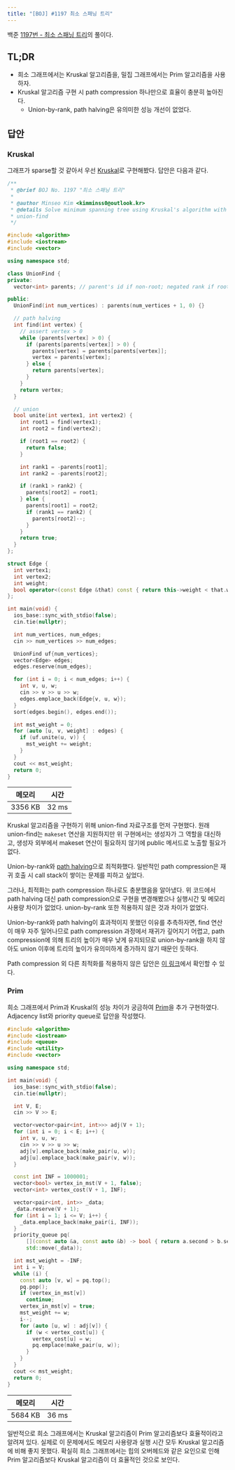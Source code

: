 ```yaml
---
title: "[BOJ] #1197 최소 스패닝 트리"
---
```


백준 [1197번 - 최소 스패닝 트리](https://www.acmicpc.net/problem/1197)의 풀이다.

## TL;DR

- 희소 그래프에서는 Kruskal 알고리즘을, 밀집 그래프에서는 Prim 알고리즘을 사용하자.
- Kruskal 알고리즘 구현 시 path compression 하나만으로 효율이 충분히 높아진다.
    - Union-by-rank, path halving은 유의미한 성능 개선이 없었다.


## 답안

### Kruskal

그래프가 sparse할 것 같아서 우선 [Kruskal](/posts/2024-09-18-kruskal-algorithm)로 구현해봤다. 답안은 다음과 같다.

```c++
/**
 * @brief BOJ No. 1197 "최소 스패닝 트리"
 *
 * @author Minseo Kim <kimminss0@outlook.kr>
 * @details Solve minimum spanning tree using Kruskal's algorithm with
 * union-find
 */

#include <algorithm>
#include <iostream>
#include <vector>

using namespace std;

class UnionFind {
private:
  vector<int> parents; // parent's id if non-root; negated rank if root.

public:
  UnionFind(int num_vertices) : parents(num_vertices + 1, 0) {}

  // path halving
  int find(int vertex) {
    // assert vertex > 0
    while (parents[vertex] > 0) {
      if (parents[parents[vertex]] > 0) {
        parents[vertex] = parents[parents[vertex]];
        vertex = parents[vertex];
      } else {
        return parents[vertex];
      }
    }
    return vertex;
  }

  // union
  bool unite(int vertex1, int vertex2) {
    int root1 = find(vertex1);
    int root2 = find(vertex2);

    if (root1 == root2) {
      return false;
    }

    int rank1 = -parents[root1];
    int rank2 = -parents[root2];

    if (rank1 > rank2) {
      parents[root2] = root1;
    } else {
      parents[root1] = root2;
      if (rank1 == rank2) {
        parents[root2]--;
      }
    }
    return true;
  }
};

struct Edge {
  int vertex1;
  int vertex2;
  int weight;
  bool operator<(const Edge &that) const { return this->weight < that.weight; }
};

int main(void) {
  ios_base::sync_with_stdio(false);
  cin.tie(nullptr);

  int num_vertices, num_edges;
  cin >> num_vertices >> num_edges;

  UnionFind uf{num_vertices};
  vector<Edge> edges;
  edges.reserve(num_edges);

  for (int i = 0; i < num_edges; i++) {
    int v, u, w;
    cin >> v >> u >> w;
    edges.emplace_back(Edge{v, u, w});
  }
  sort(edges.begin(), edges.end());

  int mst_weight = 0;
  for (auto [u, v, weight] : edges) {
    if (uf.unite(u, v)) {
      mst_weight += weight;
    }
  }
  cout << mst_weight;
  return 0;
}

```

|메모리|시간|
|------|----|
|3356 KB|32 ms|


Kruskal 알고리즘을 구현하기 위해 union-find 자료구조를 먼저 구현했다. 원래 union-find는 `makeset` 연산을 지원하지만 위 구현에서는 생성자가 그 역할을 대신하고, 생성자 외부에서 makeset 연산이 필요하지 않기에 public 메서드로 노출할 필요가 없다.

Union-by-rank와 [path halving][path-halving]으로 최적화했다. 일반적인 path compression은 재귀 호출 시 call stack이 쌓이는 문제를 피하고 싶었다.

그러나, 최적화는 path compression 하나로도 충분했음을 알아냈다. 위 코드에서 path halving 대신 path compression으로 구현을 변경해봤으나 실행시간 및 메모리 사용량 차이가 없었다. union-by-rank 또한 적용하지 않은 것과 차이가 없었다.

Union-by-rank와 path halving이 효과적이지 못했던 이유를 추측하자면, find 연산이 매우 자주 일어나므로 path compression 과정에서 재귀가 깊어지기 어렵고, path compression에 의해 트리의 높이가 매우 낮게 유지되므로 union-by-rank을 하지 않아도 union 이후에 트리의 높이가 유의미하게 증가하지 않기 때문인 듯하다. 

Path compression 외 다른 최적화를 적용하지 않은 답안은 [이 링크](http://boj.kr/356c42ab3a2c4f62afc4d3d1f7cbbcc9)에서 확인할 수 있다.

[path-halving]: /posts/2024-09-14-union-find#pseudocode

### Prim

희소 그래프에서 Prim과 Kruskal의 성능 차이가 궁금하여 [Prim](/posts/2024-09-18-prim-algorithm)을 추가 구현하였다. Adjacency list와 priority queue로 답안을 작성했다.

```c++
#include <algorithm>
#include <iostream>
#include <queue>
#include <utility>
#include <vector>

using namespace std;

int main(void) {
  ios_base::sync_with_stdio(false);
  cin.tie(nullptr);

  int V, E;
  cin >> V >> E;

  vector<vector<pair<int, int>>> adj(V + 1);
  for (int i = 0; i < E; i++) {
    int v, u, w;
    cin >> v >> u >> w;
    adj[v].emplace_back(make_pair(u, w));
    adj[u].emplace_back(make_pair(v, w));
  }

  const int INF = 1000001;
  vector<bool> vertex_in_mst(V + 1, false);
  vector<int> vertex_cost(V + 1, INF);

  vector<pair<int, int>> _data;
  _data.reserve(V + 1);
  for (int i = 1; i <= V; i++) {
    _data.emplace_back(make_pair(i, INF));
  }
  priority_queue pq(
      [](const auto &a, const auto &b) -> bool { return a.second > b.second; },
      std::move(_data));

  int mst_weight = -INF;
  int i = V;
  while (i) {
    const auto [v, w] = pq.top();
    pq.pop();
    if (vertex_in_mst[v])
      continue;
    vertex_in_mst[v] = true;
    mst_weight += w;
    i--;
    for (auto [u, w] : adj[v]) {
      if (w < vertex_cost[u]) {
        vertex_cost[u] = w;
        pq.emplace(make_pair(u, w));
      }
    }
  }
  cout << mst_weight;
  return 0;
}
```
|메모리|시간|
|------|----|
|5684 KB|36 ms|

일반적으로 희소 그래프에서는 Kruskal 알고리즘이 Prim 알고리즘보다 효율적이라고 알려져 있다. 실제로 이 문제에서도 메모리 사용량과 실행 시간 모두 Kruskal 알고리즘에 비해 좋지 못했다. 확실히 희소 그래프에서는 힙의 오버헤드와 같은 요인으로 인해 Prim 알고리즘보다 Kruskal 알고리즘이 더 효율적인 것으로 보인다.
